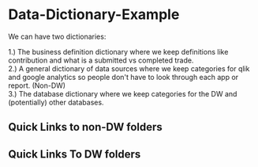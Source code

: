 # Data-Dictionary-Example

We can have two dictionaries: 

1.) The business definition dictionary where we keep definitions like contribution and what is a submitted vs completed trade. \
2.) A general dictionary of data sources where we keep categories for qlik and google analytics so people don't have to look through each app or report. (Non-DW) \
3.) The database dictionary where we keep categories for the DW and (potentially) other databases.


## Quick Links to non-DW folders


## Quick Links To DW folders
